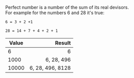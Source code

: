 Perfect number is a number of the sum of its real devisors.  
For example for the numbers 6 and 28 it's true:

```6 = 3 + 2 +1``` 

```28 = 14 + 7 + 4 + 2 + 1```

Value | Result |
------- | ----------------:
6  | 6 
1000  | 6, 28, 496 
10000  | 6, 28, 496, 8128  


